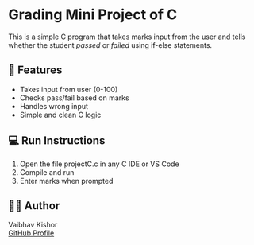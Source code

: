 # Grading Mini Project of C

This is a simple C program that takes marks input from the user and tells whether the student *passed* or *failed* using if-else statements.

## 📌 Features
- Takes input from user (0-100)
- Checks pass/fail based on marks
- Handles wrong input
- Simple and clean C logic

## 💻 Run Instructions
1. Open the file projectC.c in any C IDE or VS Code
2. Compile and run
3. Enter marks when prompted

## 👨‍💻 Author
Vaibhav Kishor  
[GitHub Profile](https://github.com/iamvaibhavkishor)
